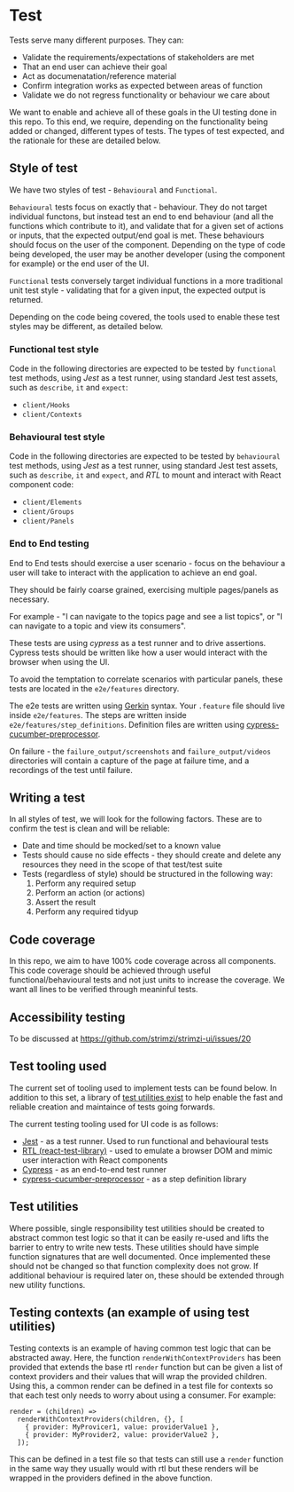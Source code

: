 # Test

Tests serve many different purposes. They can:

- Validate the requirements/expectations of stakeholders are met
- That an end user can achieve their goal
- Act as documenatation/reference material
- Confirm integration works as expected between areas of function
- Validate we do not regress functionality or behaviour we care about

We want to enable and achieve all of these goals in the UI testing done in this
repo. To this end, we require, depending on the functionality being added or
changed, different types of tests. The types of test expected, and the
rationale for these are detailed below.

## Style of test

We have two styles of test - `Behavioural` and `Functional`.

`Behavioural` tests focus on exactly that - behaviour. They do not target
individual functons, but instead test an end to end behaviour (and all the
functions which contribute to it), and validate that for a given set of actions
or inputs, that the expected output/end goal is met. These behaviours should
focus on the user of the component. Depending on the type of code being
developed, the user may be another developer (using the component for example)
or the end user of the UI.

`Functional` tests conversely target individual functions in a more traditional
unit test style - validating that for a given input, the expected output is
returned.

Depending on the code being covered, the tools used to enable these test styles
may be different, as detailed below.

### Functional test style

Code in the following directories are expected to be tested by `functional`
test methods, using _Jest_ as a test runner, using standard Jest test assets,
such as `describe`, `it` and `expect`:

- `client/Hooks`
- `client/Contexts`

### Behavioural test style

Code in the following directories are expected to be tested by `behavioural`
test methods, using _Jest_ as a test runner, using standard Jest test assets,
such as `describe`, `it` and `expect`, and _RTL_ to mount and interact with
React component code:

- `client/Elements`
- `client/Groups`
- `client/Panels`

### End to End testing

End to End tests should exercise a user scenario - focus on the behaviour a
user will take to interact with the application to achieve an end goal.

They should be fairly coarse grained, exercising multiple pages/panels as
necessary.

For example - "I can navigate to the topics page and see a list topics", or "I
can navigate to a topic and view its consumers".

These tests are using _cypress_ as a test runner and to drive assertions.
Cypress tests should be written like how a user would interact with the browser
when using the UI.

To avoid the temptation to correlate scenarios with particular panels, these
tests are located in the `e2e/features` directory.

The e2e tests are written using [Gerkin](https://cucumber.io/docs/gherkin/reference)
syntax. Your `.feature` file should live inside `e2e/features`. The steps are
written inside `e2e/features/step_definitions`. Definition files are written using
[cypress-cucumber-preprocessor](https://github.com/TheBrainFamily/cypress-cucumber-preprocessor).

On failure - the `failure_output/screenshots` and `failure_output/videos`
directories will contain a capture of the page at failure time, and a
recordings of the test until failure.

## Writing a test

In all styles of test, we will look for the following factors. These are to
confirm the test is clean and will be reliable:

- Date and time should be mocked/set to a known value
- Tests should cause no side effects - they should create and delete any
  resources they need in the scope of that test/test suite
- Tests (regardless of style) should be structured in the following way:
  1. Perform any required setup
  2. Perform an action (or actions)
  3. Assert the result
  4. Perform any required tidyup

## Code coverage

In this repo, we aim to have 100% code coverage across all components. This code
coverage should be achieved through useful functional/behavioural tests and
not just units to increase the coverage. We want all lines to be verified
through meaninful tests.

## Accessibility testing

To be discussed at https://github.com/strimzi/strimzi-ui/issues/20

## Test tooling used

The current set of tooling used to implement tests can be found below. In
addition to this set, a library of [test utilities exist](../src/TestUtils/README.md)
to help enable the fast and reliable creation and maintaince of tests going
forwards.

The current testing tooling used for UI code is as follows:

- [Jest](https://jestjs.io/) - as a test runner. Used to run functional and behavioural tests
- [RTL (react-test-library)](https://testing-library.com/docs/react-testing-library/intro) - used to emulate a browser DOM and mimic
  user interaction with React components
- [Cypress](https://www.cypress.io/) - as an end-to-end test runner
- [cypress-cucumber-preprocessor](https://github.com/TheBrainFamily/cypress-cucumber-preprocessor) - as a step definition library

## Test utilities

Where possible, single responsibility test utilities should be created
to abstract common test logic so that it can be easily re-used and lifts
the barrier to entry to write new tests. These utilities should have simple
function signatures that are well documented. Once implemented these should
not be changed so that function complexity does not grow. If additional behaviour
is required later on, these should be extended through new utility functions.

## Testing contexts (an example of using test utilities)

Testing contexts is an example of having common test logic that can be
abstracted away. Here, the function `renderWithContextProviders` has been
provided that extends the base rtl `render` function but can be given a list
of context providers and their values that will wrap the provided children.
Using this, a common render can be defined in a test file for contexts so that
each test only needs to worry about using a consumer. For example:

```
render = (children) =>
  renderWithContextProviders(children, {}, [
    { provider: MyProvicer1, value: providerValue1 },
    { provider: MyProvider2, value: providerValue2 },
  ]);
```

This can be defined in a test file so that tests can still use a `render`
function in the same way they usually would with rtl but these renders will be
wrapped in the providers defined in the above function.
